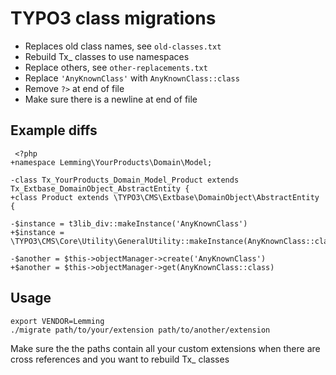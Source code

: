 # TYPO3 class migrations

* Replaces old class names, see `old-classes.txt`
* Rebuild Tx_ classes to use namespaces
* Replace others, see `other-replacements.txt`
* Replace `'AnyKnownClass'` with `AnyKnownClass::class`
* Remove `?>` at end of file
* Make sure there is a newline at end of file

## Example diffs
```
 <?php
+namespace Lemming\YourProducts\Domain\Model;

-class Tx_YourProducts_Domain_Model_Product extends Tx_Extbase_DomainObject_AbstractEntity {
+class Product extends \TYPO3\CMS\Extbase\DomainObject\AbstractEntity {
```

```
-$instance = t3lib_div::makeInstance('AnyKnownClass')
+$instance = \TYPO3\CMS\Core\Utility\GeneralUtility::makeInstance(AnyKnownClass::class);
```

```
-$another = $this->objectManager->create('AnyKnownClass')
+$another = $this->objectManager->get(AnyKnownClass::class)
```

## Usage

```
export VENDOR=Lemming
./migrate path/to/your/extension path/to/another/extension
```

Make sure the the paths contain all your custom extensions when there are cross references and you want to rebuild Tx_ classes
